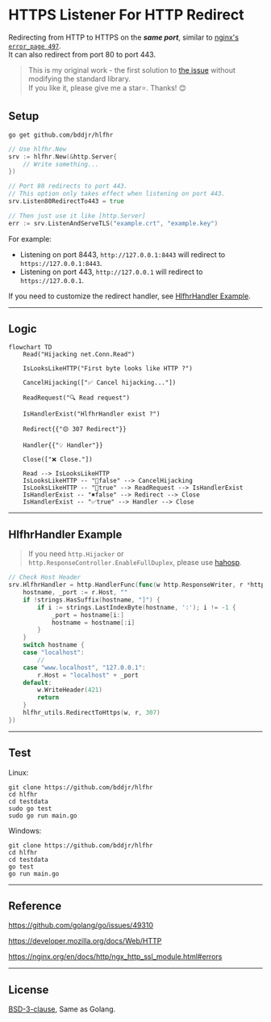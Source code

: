 # HTTPS Listener For HTTP Redirect

Redirecting from HTTP to HTTPS on the ***same port***, similar to [nginx's `error_page 497`](https://github.com/bddjr/hlfhr/discussions/18).  
It can also redirect from port 80 to port 443.

> This is my original work - the first solution to [the issue](https://github.com/golang/go/issues/49310) without modifying the standard library.  
> If you like it, please give me a star⭐. Thanks! 😊  

## Setup

```
go get github.com/bddjr/hlfhr
```

```go
// Use hlfhr.New
srv := hlfhr.New(&http.Server{
	// Write something...
})

// Port 80 redirects to port 443.  
// This option only takes effect when listening on port 443.
srv.Listen80RedirectTo443 = true

// Then just use it like [http.Server]
err := srv.ListenAndServeTLS("example.crt", "example.key")
```

For example:
- Listening on port 8443, `http://127.0.0.1:8443` will redirect to `https://127.0.0.1:8443`.  
- Listening on port 443, `http://127.0.0.1` will redirect to `https://127.0.0.1`.  

If you need to customize the redirect handler, see [HlfhrHandler Example](#hlfhrhandler-example).

---

## Logic

```mermaid
flowchart TD
	Read("Hijacking net.Conn.Read")

	IsLooksLikeHTTP("First byte looks like HTTP ?")

	CancelHijacking(["✅ Cancel hijacking..."])

	ReadRequest("🔍 Read request")

	IsHandlerExist("HlfhrHandler exist ?")

	Redirect{{"🟡 307 Redirect"}}

	Handler{{"💡 Handler"}}

	Close(["❌ Close."])

    Read --> IsLooksLikeHTTP
    IsLooksLikeHTTP -- "🔐false" --> CancelHijacking
    IsLooksLikeHTTP -- "📄true" --> ReadRequest --> IsHandlerExist
	IsHandlerExist -- "✖false" --> Redirect --> Close
	IsHandlerExist -- "✅true" --> Handler --> Close
```

---

## HlfhrHandler Example

> If you need `http.Hijacker` or `http.ResponseController.EnableFullDuplex`, please use [hahosp](https://github.com/bddjr/hahosp).

```go
// Check Host Header
srv.HlfhrHandler = http.HandlerFunc(func(w http.ResponseWriter, r *http.Request) {
	hostname, _port := r.Host, ""
	if !strings.HasSuffix(hostname, "]") {
		if i := strings.LastIndexByte(hostname, ':'); i != -1 {
			_port = hostname[i:]
			hostname = hostname[:i]
		}
	}
	switch hostname {
	case "localhost":
		//
	case "www.localhost", "127.0.0.1":
		r.Host = "localhost" + _port
	default:
		w.WriteHeader(421)
		return
	}
	hlfhr_utils.RedirectToHttps(w, r, 307)
})
```

---

## Test

Linux:
```
git clone https://github.com/bddjr/hlfhr
cd hlfhr
cd testdata
sudo go test
sudo go run main.go
```

Windows:
```
git clone https://github.com/bddjr/hlfhr
cd hlfhr
cd testdata
go test
go run main.go
```

---

## Reference

https://github.com/golang/go/issues/49310  

https://developer.mozilla.org/docs/Web/HTTP

https://nginx.org/en/docs/http/ngx_http_ssl_module.html#errors

---

## License

[BSD-3-clause](LICENSE.txt), Same as Golang.
